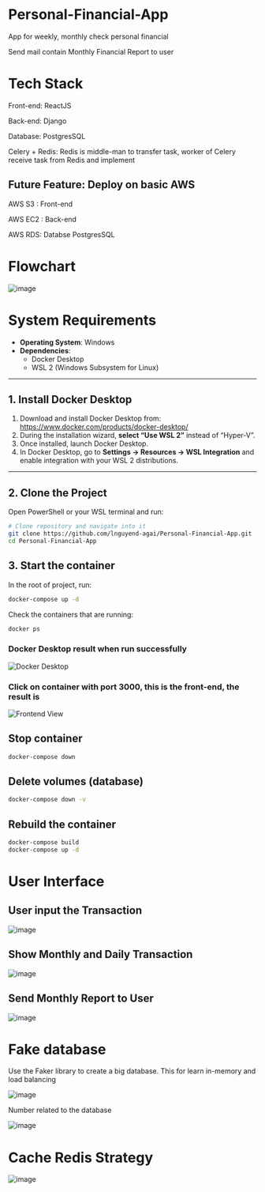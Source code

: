 # Personal-Financial-App
App for weekly, monthly check personal financial

Send mail contain Monthly Financial Report to user

# Tech Stack

Front-end: ReactJS

Back-end: Django

Database: PostgresSQL

Celery + Redis: Redis is middle-man to transfer task, worker of Celery receive task from Redis and implement

## Future Feature: Deploy on basic AWS

AWS S3 : Front-end

AWS EC2 : Back-end

AWS RDS: Databse PostgresSQL

# Flowchart

![image](https://github.com/user-attachments/assets/3689cb50-4fbe-4313-9825-369cbd5e217a)



# System Requirements

- **Operating System**: Windows  
- **Dependencies**:
  - Docker Desktop
  - WSL 2 (Windows Subsystem for Linux)

---

## 1. Install Docker Desktop

1. Download and install Docker Desktop from:  
   https://www.docker.com/products/docker-desktop/  
2. During the installation wizard, **select “Use WSL 2”** instead of “Hyper‑V”.  
3. Once installed, launch Docker Desktop.  
4. In Docker Desktop, go to **Settings → Resources → WSL Integration** and enable integration with your WSL 2 distributions.

---

## 2. Clone the Project

Open PowerShell or your WSL terminal and run:

```bash
# Clone repository and navigate into it
git clone https://github.com/lnguyend-agai/Personal-Financial-App.git
cd Personal-Financial-App
```

## 3. Start the container

In the root of project, run:

```bash
docker-compose up -d
```

Check the containers that are running:

```bash
docker ps
```

### Docker Desktop result when run successfully

![Docker Desktop](https://github.com/user-attachments/assets/80dd534b-e747-48b6-8d66-7b57dc062a92)

### Click on container with port 3000, this is the front-end, the result is 

![Frontend View](https://github.com/user-attachments/assets/21b69197-0f04-451e-b4ae-661b0f120df0)

## Stop container

```bash
docker-compose down
```

## Delete volumes (database)

```bash
docker-compose down -v
```

## Rebuild the container
```bash
docker-compose build
docker-compose up -d
```

# User Interface

## User input the Transaction
![image](https://github.com/user-attachments/assets/c324e8d4-b93d-4367-b76a-9309d9f810d9)

## Show Monthly and Daily Transaction
![image](https://github.com/user-attachments/assets/975d13f9-4fc3-445e-b0c8-085036853cf7)

## Send Monthly Report to User
![image](https://github.com/user-attachments/assets/a88498e4-e6eb-46ff-87fb-d0213684c9f3)

# Fake database

Use the Faker library to create a big database. This for learn in-memory and load balancing

![image](https://github.com/user-attachments/assets/d4796b92-b8a4-4170-8b7b-42202a752015)

Number related to the database

![image](https://github.com/user-attachments/assets/8f5aac65-c3ae-4948-b2b6-27ec4f1a550b)

# Cache Redis Strategy

![image](https://github.com/user-attachments/assets/dcfbc5af-8bf3-4724-b530-731ef59bce19)






